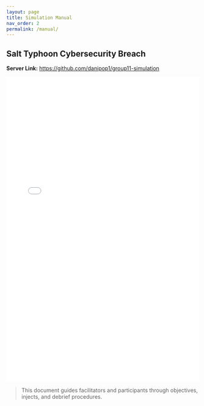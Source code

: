 ```yaml
---
layout: page
title: Simulation Manual
nav_order: 2
permalink: /manual/
---
```


## Salt Typhoon Cybersecurity Breach

**Server Link:** https://github.com/danipop1/group11-simulation

<div style="margin-bottom:1em;">
  <iframe 
    src="{{ '/user-manual.pdf' | relative_url }}" 
    width="100%" 
    height="800px" 
    style="border: none;"
  >
    Your browser does not support embedded PDFs.  
    You can <a href="{{ '/assets/user-manual.pdf' | relative_url }}">download the PDF here</a>.
  </iframe>
</div>

> This document guides facilitators and participants through objectives, injects, and debrief procedures.
